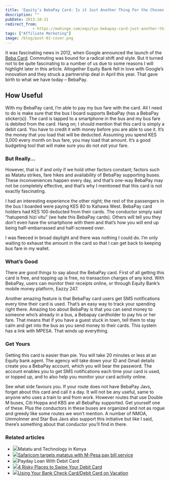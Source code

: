 ```yaml
---
title: 'Equity’s BebaPay Card: Is it Just Another Thing For the Chosen Few?'
description: ""
pubDate: 2013-10-31
redirect_from:
            - https://mahinge.com/equitys-bebapay-card-just-another-thing-chosen/
tags: ["Affiliate Marketing"]
image: /blog/post-01-cover.png
---
```

It was fascinating news in 2012, when Google announced the launch of the [Beba Card](https://mahinge.com/wp-content/uploads/2013/10/google-launches-beba-nfc-payment-card-for-kenyan-commuters-1491971). Commuting was bound for a radical shift and style. But it turned not to be quite fascinating to a number of us due to some reasons I will highlight later in this article. Altogether Equity Bank fell in love with Google’s innovation and they struck a partnership deal in April this year. That gave birth to what we have today – BebaPay.

## **How Useful**

With my BebaPay card, I’m able to pay my bus fare with the card. All I need to do is make sure that the bus I board supports BebaPay (has a BebaPay sticker(s)). The card is tapped to a smartphone in the bus and my bus fare is debited from the card. Hang on; I should mention that this card is simply a debit card. You have to credit it with money before you are able to use it. It’s the money that you load that will be deducted. Assuming you spend KES 3,000 every month on bus fare, you may load that amount. It’s a good budgeting tool that will make sure you do not _eat_ your fare.

### **But Really…**

However, that is if and only if we hold other factors constant; factors such as Matatu strikes, fare hikes and availability of BebaPay supporting buses. These inconveniences happen every day, and that’s one-way BebaPay may not be completely effective, and that’s why I mentioned that this card is not exactly fascinating.

I had an interesting experience the other night; the rest of the passengers in the bus I boarded were paying KES 80 to Kahawa West. BebaPay card holders had KES 100 deducted from their cards. The conductor simply said “hatupendi hizi vitu” (we hate this BebaPay cards). Others will tell you they don’t even have the smartphone with them and that’s how you will end up being half-embarrassed and half-screwed over.

I was fleeced in broad daylight and there was nothing I could do. I’m only waiting to exhaust the amount in the card so that I can get back to keeping bus fare in my wallet.

### **What’s Good**

There are good things to say about the BebaPay card. First of all getting this card is free, and topping up is free, no transaction charges of any kind. With BebaPay, users can monitor their receipts online, or through Equity Bank’s mobile money platform, Eazzy 247.

Another amazing feature is that BebaPay card users get SMS notifications every time their card is used. That’s an easy way to track your spending right there. Amazing too about BebaPay is that you can send money to someone who’s already in a bus, a Bebapay cardholder to pay his or her fare. That means that if you have a guest stuck in town, tell them to stay calm and get into the bus as you send money to their cards. This system has a link with MPESA. That winds up everything.

### **Get Yours**

Getting this card is easier than pie. You will take 20 minutes or less at an Equity bank agent. The agency will take down your ID and Gmail details create you a BebaPay account, which you will bear the password. The account enables you to get SMS notifications each time your card is used, or topped up, and to also help you monitor your card activity online.

See what side favours you. If your route does not have BebaPay Javs, forget about this card and call it a day. It will not be any useful, same to anyone who uses a train to and from work. However routes that use Double M buses, Citi Hoppa and KBS are all BebaPay supported. Get yourself one of these. Plus the conductors in these buses are organized and not as rogue and greedy like some routes we won’t mention. A number of NMOA, UmmoInner and Star Bus Javs also support this initiative but like I said, there’s something about that conductor you’ll find in there.

### Related articles

- ![](https://mahinge.com/wp-content/uploads/2013/10/215290408_150_150.jpg)Matatu and Technology in Kenya
- [![](https://mahinge.com/wp-content/uploads/2013/10/205712714_150_150.jpg)](https://mahinge.com/wp-content/uploads/2013/10/index.html)[Safaricom targets matatus with M-Pesa pay bill service](https://mahinge.com/wp-content/uploads/2013/10/index.html)
- ![](https://mahinge.com/wp-content/uploads/2013/10/noimg_0_150_150.jpg)Payday Loan With Debit Card
- [![](https://mahinge.com/wp-content/uploads/2013/10/214945231_150_150.jpg)](https://mahinge.com/wp-content/uploads/2013/10/4-risky-places-to-swipe-your-debit-card)[4 Risky Places to Swipe Your Debit Card](https://mahinge.com/wp-content/uploads/2013/10/4-risky-places-to-swipe-your-debit-card)
- [![](https://mahinge.com/wp-content/uploads/2013/10/noimg_10_150_150.jpg)](https://mahinge.com/wp-content/uploads/2013/10/using-your-bank-check-card-debit-card-on-vacation)[Using Your Bank Check Card/Debit Card on Vacation](https://mahinge.com/wp-content/uploads/2013/10/using-your-bank-check-card-debit-card-on-vacation)
